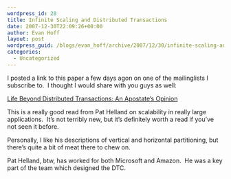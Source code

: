 ```yaml
---
wordpress_id: 28
title: Infinite Scaling and Distributed Transactions
date: 2007-12-30T22:09:26+00:00
author: Evan Hoff
layout: post
wordpress_guid: /blogs/evan_hoff/archive/2007/12/30/infinite-scaling-and-distributed-transactions.aspx
categories:
  - Uncategorized
---
```

I posted a link to this paper a few days agon on one of the mailinglists I subscribe to.&nbsp; I thought I would share with you guys as well:

[Life Beyond Distributed Transactions: An Apostate&#8217;s Opinion](http://www-db.cs.wisc.edu/cidr/cidr2007/papers/cidr07p15.pdf)

This is a really good read from Pat Helland on scalability in really large applications.&nbsp; It&#8217;s not terribly new, but it&#8217;s definitely worth a read if you&#8217;ve not seen it before.

Personally, I like his descriptions of vertical and horizontal partitioning, but there&#8217;s quite a bit of meat there to chew on.

Pat Helland, btw, has worked for both Microsoft and Amazon.&nbsp; He was a key part of the team which designed the DTC.